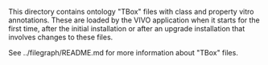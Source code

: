 This directory contains ontology "TBox" files with class and property vitro annotations. 
These are loaded by the VIVO application when it starts for the first time, after 
the initial installation or after an upgrade installation that involves changes 
to these files.

See ../filegraph/README.md for more information about "TBox" files.
